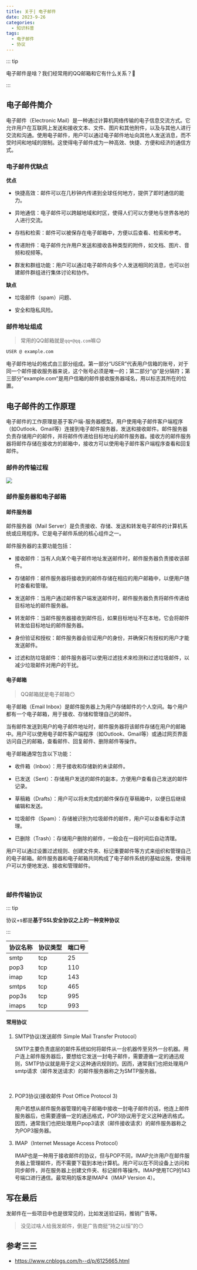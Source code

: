 ```yaml
---
title: 关于| 电子邮件
date: 2023-9-26
categories: 
  - 知识科普
tags: 
  - 电子邮件
  - 协议
---
```




::: tip

电子邮件是啥？我们经常用的QQ邮箱和它有什么关系？🤔

:::

## 电子邮件简介

电子邮件（Electronic Mail）是一种通过计算机网络传输的电子信息交流方式。它允许用户在互联网上发送和接收文本、文件、图片和其他附件，以及与其他人进行交流和沟通。使用电子邮件，用户可以通过电子邮件地址向其他人发送消息，而不受时间和地域的限制。这使得电子邮件成为一种高效、快捷、方便和经济的通信方式。



### 电子邮件优缺点

**优点**

- 快捷高效：邮件可以在几秒钟内传递到全球任何地方，提供了即时通信的能力。

- 异地通信：电子邮件可以跨越地域和时区，使得人们可以方便地与世界各地的人进行交流。

- 存档和检索：邮件可以被保存在电子邮箱中，方便以后查看、检索和参考。

- 传递附件：电子邮件允许用户发送和接收各种类型的附件，如文档、图片、音频和视频等。

- 群发和群组功能：用户可以通过电子邮件向多个人发送相同的消息，也可以创建邮件群组进行集体讨论和协作。

**缺点**

- 垃圾邮件（spam）问题、

- 安全和隐私风险。



### 邮件地址组成

> 常用的QQ邮箱就是`qq+@qq.com`嘛😉

```markdown
USER @ example.com
```

电子邮件地址的格式由三部分组成。第一部分“USER”代表用户信箱的账号，对于同一个邮件接收服务器来说，这个账号必须是唯一的；第二部分“@”是分隔符；第三部分”example.com“是用户信箱的邮件接收服务器域名，用以标志其所在的位置。



## 电子邮件的工作原理

电子邮件的工作原理是基于客户端-服务器模型。用户使用电子邮件客户端程序（如Outlook、Gmail等）连接到电子邮件服务器，发送和接收邮件。邮件服务器负责存储用户的邮件，并将邮件传递给目标地址的邮件服务器。接收方的邮件服务器将邮件存储在接收方的邮箱中，接收方可以使用电子邮件客户端程序查看和回复邮件。



### 邮件的传输过程

![](https://telegraph-image.pages.dev/file/86fd7568ebd05416a8ba4.png)

### 邮件服务器和电子邮箱

#### 邮件服务器

邮件服务器（Mail Server）是负责接收、存储、发送和转发电子邮件的计算机系统或应用程序。它是电子邮件系统的核心组件之一。

邮件服务器的主要功能包括：

- 接收邮件：当有人向某个电子邮件地址发送邮件时，邮件服务器负责接收该邮件。

- 存储邮件：邮件服务器将接收到的邮件存储在相应的用户邮箱中，以便用户随时查看和管理。

- 发送邮件：当用户通过邮件客户端发送邮件时，邮件服务器负责将邮件传递给目标地址的邮件服务器。

- 转发邮件：当邮件服务器接收到邮件后，如果目标地址不在本地，它会将邮件转发给目标地址的邮件服务器。

- 身份验证和授权：邮件服务器会验证用户的身份，并确保只有授权的用户才能发送邮件。

- 过滤和防垃圾邮件：邮件服务器可以使用过滤技术来检测和过滤垃圾邮件，以减少垃圾邮件对用户的干扰。



#### 电子邮箱

> QQ邮箱就是电子邮箱😶

电子邮箱（Email Inbox）是邮件服务器上为用户存储邮件的个人空间。每个用户都有一个电子邮箱，用于接收、存储和管理自己的邮件。

当有邮件发送到用户的电子邮件地址时，邮件服务器将该邮件存储在用户的邮箱中。用户可以使用电子邮件客户端程序（如Outlook、Gmail等）或通过网页界面访问自己的邮箱，查看邮件、回复邮件、删除邮件等操作。

电子邮箱通常包含以下功能：

- 收件箱（Inbox）：用于接收和存储新的未读邮件。

- 已发送（Sent）：存储用户发送的邮件的副本，方便用户查看自己发送的邮件记录。

- 草稿箱（Drafts）：用户可以将未完成的邮件保存在草稿箱中，以便日后继续编辑和发送。

- 垃圾邮件（Spam）：存储被识别为垃圾邮件的邮件，用户可以查看和手动清理。

- 已删除（Trash）：存储用户删除的邮件，一般会在一段时间后自动清理。

用户可以通过设置过滤规则、创建文件夹、标记重要邮件等方式来组织和管理自己的电子邮箱。邮件服务器和电子邮箱共同构成了电子邮件系统的基础设施，使得用户可以方便地发送、接收和管理邮件。

　　

### 邮件传输协议

::: tip

协议+s都是**基于SSL安全协议之上的一种变种协议**

:::

| 协议名称 | 协议类型 | 端口号 |
| -------- | -------- | ------ |
| smtp     | tcp      | 25     |
| pop3     | tcp      | 110    |
| imap     | tcp      | 143    |
| smtps    | tcp      | 465    |
| pop3s    | tcp      | 995    |
| imaps    | tcp      | 993    |

#### 常用协议

1. SMTP协议(发送邮件 Simple Mail Transfer Protocol）

   SMTP主要负责底层的邮件系统如何将邮件从一台机器传至另外一台机器。用户连上邮件服务器后，要想给它发送一封电子邮件，需要遵循一定的通迅规则，SMTP协议就是用于定义这种通讯规则的。因而，通常我们也把处理用户smtp请求（邮件发送请求）的邮件服务器称之为SMTP服务器。

　　

2. POP3协议(接收邮件 Post Office Protocol 3)

   用户若想从邮件服务器管理的电子邮箱中接收一封电子邮件的话，他连上邮件服务器后，也需要遵循一定的通迅格式，POP3协议用于定义这种通讯格式。因而，通常我们也把处理用户pop3请求（邮件接收请求）的邮件服务器称之为POP3服务器。



3. IMAP（Internet Message Access Protocol）

   IMAP也是一种用于接收邮件的协议，但与POP不同，IMAP允许用户在邮件服务器上管理邮件，而不需要下载到本地计算机。用户可以在不同设备上访问和同步邮件，并在服务器上创建文件夹、标记邮件等操作。IMAP使用TCP的143号端口进行通信。最常用的版本是IMAP4（IMAP Version 4）。

## 写在最后

发邮件在一些项目中也是很常见的，比如发送验证码，推销广告等。

> 没见过啥人给我发邮件，倒是广告商挺“持之以恒”的😶

## 参考三三

- https://www.cnblogs.com/h--d/p/6125665.html

